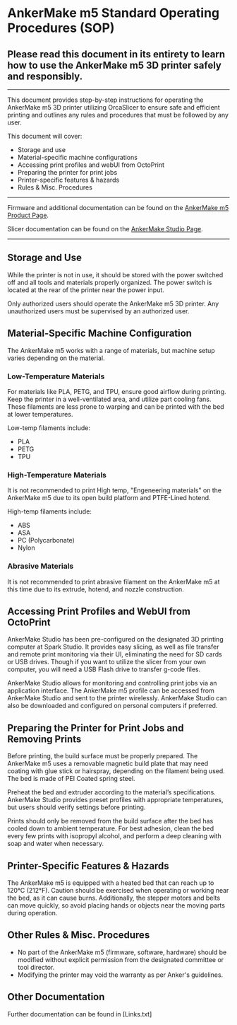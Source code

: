 # AnkerMake m5 Standard Operating Procedures (SOP)

## Please read this document in its entirety to learn how to use the AnkerMake m5 3D printer safely and responsibly.
-------------------------------
This document provides step-by-step instructions for operating the AnkerMake m5 3D printer utilizing OrcaSlicer to ensure safe and efficient printing and outlines any rules and procedures that must be followed by any user.

This document will cover:

* Storage and use
* Material-specific machine configurations
* Accessing print profiles and webUI from OctoPrint
* Preparing the printer for print jobs
* Printer-specific features & hazards
* Rules & Misc. Procedures
----------
  Firmware and additional documentation can be found on the [AnkerMake m5 Product Page](https://www.ankermake.com/products/m5?variant=42744298373269&discount=WS7DV2ZTWD0G).
  
  Slicer documentation can be found on the [AnkerMake Studio Page](https://www.ankermake.com/ankermake-studio).

-------------

## Storage and Use
While the printer is not in use, it should be stored with the power switched off and all tools and materials properly organized. The power switch is located at the rear of the printer near the power input.

Only authorized users should operate the AnkerMake m5 3D printer. Any unauthorized users must be supervised by an authorized user.

## Material-Specific Machine Configuration
The AnkerMake m5 works with a range of materials, but machine setup varies depending on the material.

### Low-Temperature Materials
For materials like PLA, PETG, and TPU, ensure good airflow during printing. Keep the printer in a well-ventilated area, and utilize part cooling fans. These filaments are less prone to warping and can be printed with the bed at lower temperatures.

Low-temp filaments include:
* PLA
* PETG
* TPU

### High-Temperature Materials
It is not recommended to print High temp, "Engeneering materials" on the AnkerMake m5 due to its open build platform and PTFE-Lined hotend.

High-temp filaments include:
* ABS
* ASA
* PC (Polycarbonate)
* Nylon

### Abrasive Materials
It is not recommended to print abrasive filament on the AnkerMake m5 at this time due to its extrude, hotend, and nozzle construction. 

## Accessing Print Profiles and WebUI from OctoPrint
AnkerMake Studio has been pre-configured on the designated 3D printing computer at Spark Studio. It provides easy slicing, as well as file transfer and remote print monitoring via their UI, eliminating the need for SD cards or USB drives. Though if you want to utilize the slicer from your own computer, you will need a USB Flash drive to transfer g-code files.

AnkerMake Studio allows for monitoring and controlling print jobs via an application interface. The AnkerMake m5 profile can be accessed from AnkerMake Studio and sent to the printer wirelessly. AnkerMake Studio can also be downloaded and configured on personal computers if preferred.

## Preparing the Printer for Print Jobs and Removing Prints
Before printing, the build surface must be properly prepared. The AnkerMake m5 uses a removable magnetic build plate that may need coating with glue stick or hairspray, depending on the filament being used. The bed is made of PEI Coated spring steel.

Preheat the bed and extruder according to the material’s specifications. AnkerMake Studio provides preset profiles with appropriate temperatures, but users should verify settings before printing.

Prints should only be removed from the build surface after the bed has cooled down to ambient temperature. For best adhesion, clean the bed every few prints with isopropyl alcohol, and perform a deep cleaning with soap and water when necessary.

## Printer-Specific Features & Hazards
The AnkerMake m5 is equipped with a heated bed that can reach up to 120°C (212°F). Caution should be exercised when operating or working near the bed, as it can cause burns. Additionally, the stepper motors and belts can move quickly, so avoid placing hands or objects near the moving parts during operation.

## Other Rules & Misc. Procedures
* No part of the AnkerMake m5 (firmware, software, hardware) should be modified without explicit permission from the designated committee or tool director.
* Modifying the printer may void the warranty as per Anker's guidelines.

## Other Documentation
Further documentation can be found in [Links.txt]
